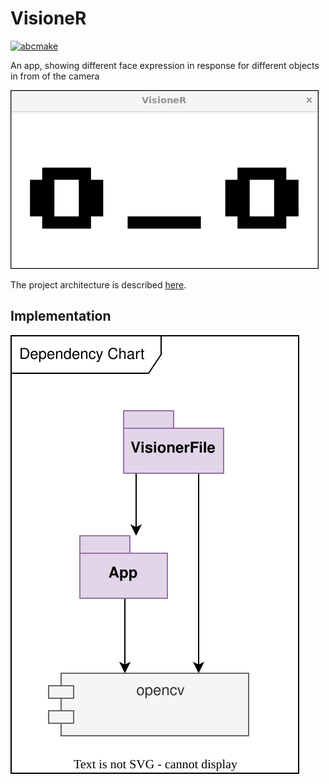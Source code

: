 # VisioneR

[![abcmake](https://img.shields.io/badge/uses-abcmake-blue)](https://github.com/an-dr/abcmake)


An app, showing different face expression in response for different objects in from of the camera

![face](doc/README/face_demo.gif)

The project architecture is described [here](doc/architecture.md).

## Implementation

![deps](doc/README/implementation.drawio.svg)
